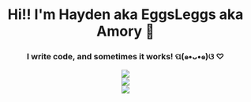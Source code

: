 <h1 align="center">Hi!! I'm Hayden aka EggsLeggs aka Amory 👋</h1>

<h3 align="center">I write code, and sometimes it works! ପ(๑•ᴗ•๑)ଓ ♡</h3>
<p align="center">
    <img src="https://skillicons.dev/icons?i=python,bash,c,cpp,cs,md,js,ts" /><br/>
    <img src="https://skillicons.dev/icons?i=nodejs,nextjs,express,react,redux,css,html,materialui" /><br/>
    <img src="https://skillicons.dev/icons?i=postgres,cloudflare,docker,git,idea,jest,ps,arduino" />
</p>
